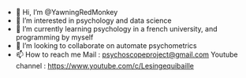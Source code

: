 - 👋 Hi, I’m @YawningRedMonkey
- 👀 I’m interested in psychology and data science
- 🌱 I’m currently learning psychology in a french university, and programming by myself
- 💞️ I’m looking to collaborate on automate psychometrics
- 📫 How to reach me 
  Mail : psychoscopeproject@gmail.com
  Youtube channel : https://www.youtube.com/c/Lesingequibaille

<!---
YawningRedMonkey/YawningRedMonkey is a ✨ special ✨ repository because its `README.md` (this file) appears on your GitHub profile.
You can click the Preview link to take a look at your changes.
--->
